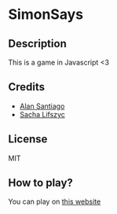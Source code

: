 # SimonSays

## Description
This is a game in Javascript <3

## Credits
- [Alan Santiago](https://github.com/NIGHTMARE06)
- [Sacha Lifszyc](https://github.com/sachalifs)

## License
MIT

## How to play?
You can play on [this website](https://alanstgo.github.io/SimonSays/)
